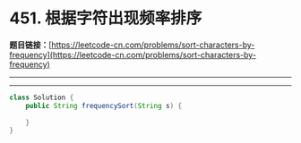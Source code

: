 # 451. 根据字符出现频率排序

**题目链接：**[https://leetcode-cn.com/problems/sort-characters-by-frequency](https://leetcode-cn.com/problems/sort-characters-by-frequency)

---

<Cards card="leetcode_451_sort-characters-by-frequency"></Cards>

---

```java
class Solution {
    public String frequencySort(String s) {
        
    }
}
```